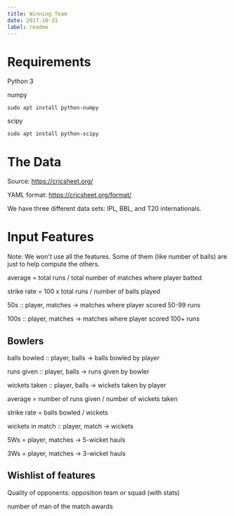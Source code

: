 ```yaml
---
title: Winning Team
date: 2017-10-31
label: readme
---
```


# Requirements

Python 3

numpy

	sudo apt install python-numpy

scipy

	sudo apt install python-scipy

# The Data

Source: https://cricsheet.org/

YAML format: https://cricsheet.org/format/

We have three different data sets: IPL, BBL, and T20 internationals.

# Input Features

Note: We won't use all the features. Some of them (like number of balls) are just to help compute the others.

average = total runs / total number of matches where player batted

strike rate = 100 x total runs / number of balls played

50s :: player, matches -> matches where player scored 50-99 runs

100s :: player, matches -> matches where player scored 100+ runs

## Bowlers

balls bowled :: player, balls -> balls bowled by player

runs given :: player, balls -> runs given by bowler

wickets taken :: player, balls -> wickets taken by player

average = number of runs given / number of wickets taken

strike rate = balls bowled / wickets

wickets in match :: player, match -> wickets

5Ws = player, matches -> 5-wicket hauls

3Ws = player, matches -> 3-wicket hauls

## Wishlist of features

Quality of opponents: opposition team or squad (with stats)

number of man of the match awards
